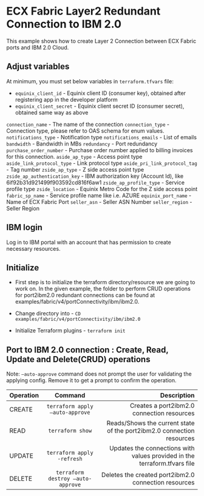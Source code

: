 # ECX Fabric Layer2 Redundant Connection to IBM 2.0

This example shows how to create Layer 2 Connection between ECX Fabric ports and IBM 2.0 Cloud.

## Adjust variables

At minimum, you must set below variables in `terraform.tfvars` file:

* `equinix_client_id` - Equinix client ID (consumer key), obtained after
  registering app in the developer platform
* `equinix_client_secret` - Equinix client secret ID (consumer secret),
  obtained same way as above

`connection_name` - The name of the connection
`connection_type` - Connection type, please refer to OAS schema for enum values.
`notifications_type` - Notification type
`notifications_emails` - List of emails
`bandwidth` - Bandwidth in MBs
`redundancy` - Port redundancy
`purchase_order_number` - Purchase order number applied to billing invoices for this connection.
`aside_ap_type` - Access point type
`aside_link_protocol_type` - Link protocol type
`aside_pri_link_protocol_tag` - Tag number
`zside_ap_type` - Z side access point type
`zside_ap_authentication_key` - IBM authorization key (Account Id), like 6if92b31d921499f903592cd816f6aw1
`zside_ap_profile_type` - Service profile type
`zside_location` - Equinix Metro Code for the Z side access point
`fabric_sp_name` - Service profile name like i.e. AZURE
`equinix_port_name` -  Name of ECX Fabric Port 
`seller_asn` - Seller ASN Number
`seller_region` - Seller Region

## IBM login

Log in to IBM portal with an account that has permission to create necessary resources.

## Initialize
- First step is to initialize the terraform directory/resource we are going to work on.
  In the given example, the folder to perform CRUD operations for port2ibm2.0 redundant connections can be found at examples/fabric/v4/portConnectivity/ibm/ibm2.0.

- Change directory into - `CD examples/fabric/v4/portConnectivity/ibm/ibm2.0`
- Initialize Terraform plugins - `terraform init`

## Port to IBM 2.0 connection  : Create, Read, Update and Delete(CRUD) operations
Note: `–auto-approve` command does not prompt the user for validating the applying config. Remove it to get a prompt to confirm the operation.

| Operation |              Command              |                                                                Description |
|:----------|:---------------------------------:|---------------------------------------------------------------------------:|
| CREATE    |  `terraform apply –auto-approve`  |                                 Creates a port2ibm2.0 connection resources |
| READ      |         `terraform show`          |      Reads/Shows the current state of the port2ibm2.0 connection resources |
| UPDATE    |    `terraform apply -refresh`     |  Updates the connections with values provided in the terraform.tfvars file |
| DELETE    | `terraform destroy –auto-approve` |                       Deletes the created port2ibm2.0 connection resources |
